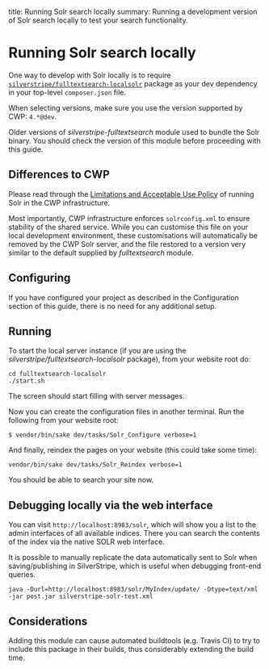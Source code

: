 title: Running Solr search locally
summary: Running a development version of Solr search locally to test your search functionality.

# Running Solr search locally

One way to develop with Solr locally is to require [`silverstripe/fulltextsearch-localsolr`](http://addons.silverstripe.org/add-ons/silverstripe/fulltextsearch-localsolr) package as your dev
dependency in your top-level `composer.json` file. 

When selecting versions, make sure you use the version supported by CWP: `4.*@dev`.

Older versions of *silverstripe-fulltextsearch* module used to bundle the Solr binary. You should check the version of this module before proceeding with this guide.

## Differences to CWP

Please read through the [Limitations and Acceptable Use Policy](00_Configuration.md#limitations-and-acceptable-use-policy)
of running Solr in the CWP infrastructure. 

Most importantly, CWP infrastructure enforces `solrconfig.xml` to ensure stability of the shared service.
While you can customise this file on your local development environment, these customisations will automatically be removed by the CWP Solr server, and the file restored to a version very similar to the default supplied by *fulltextsearch* module.

## Configuring

If you have configured your project as described in the Configuration section of this guide, there is no need for any additional setup.

## Running

To start the local server instance (if you are using the *silverstripe/fulltextsearch-localsolr* package), from your
website root do:

```
cd fulltextsearch-localsolr
./start.sh
```

The screen should start filling with server messages.

Now you can create the configuration files in another terminal. Run the following from your website root:

```
$ vendor/bin/sake dev/tasks/Solr_Configure verbose=1
```

And finally, reindex the pages on your website (this could take some time):

```
vendor/bin/sake dev/tasks/Solr_Reindex verbose=1
```

You should be able to search your site now.

## Debugging locally via the web interface

You can visit `http://localhost:8983/solr`, which will show you a list
to the admin interfaces of all available indices.
There you can search the contents of the index via the native SOLR web interface.

It is possible to manually replicate the data automatically sent 
to Solr when saving/publishing in SilverStripe, 
which is useful when debugging front-end queries.

```
java -Durl=http://localhost:8983/solr/MyIndex/update/ -Dtype=text/xml -jar post.jar silverstripe-solr-test.xml
```

## Considerations

Adding this module can cause automated buildtools (e.g. Travis CI) to try to include this package in their builds, thus considerably extending the build time.
